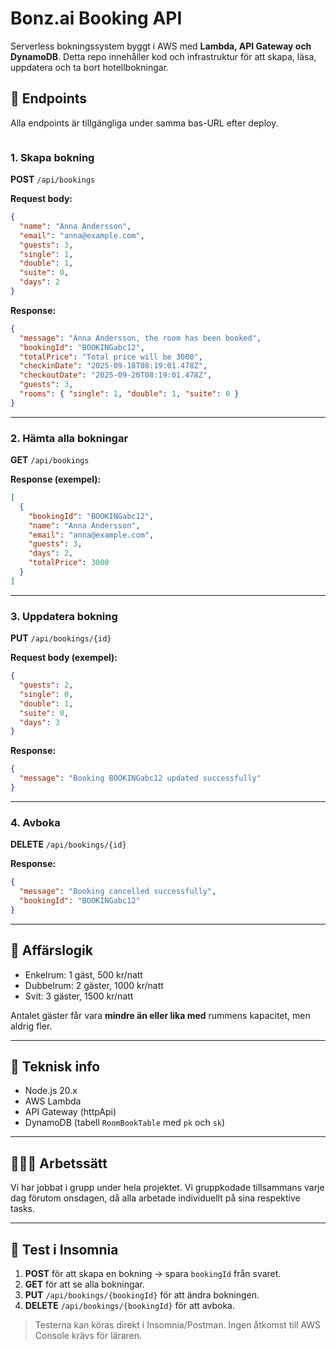 # Bonz.ai Booking API

Serverless bokningssystem byggt i AWS med **Lambda, API Gateway och DynamoDB**. Detta repo innehåller kod och infrastruktur för att skapa, läsa, uppdatera och ta bort hotellbokningar.

## 📍 Endpoints

Alla endpoints är tillgängliga under samma bas-URL efter deploy. 

```

```

### 1. Skapa bokning

**POST** `/api/bookings`

**Request body:**

```json
{
  "name": "Anna Andersson",
  "email": "anna@example.com",
  "guests": 3,
  "single": 1,
  "double": 1,
  "suite": 0,
  "days": 2
}
```

**Response:**

```json
{
  "message": "Anna Andersson, the room has been booked",
  "bookingId": "BOOKINGabc12",
  "totalPrice": "Total price will be 3000",
  "checkinDate": "2025-09-18T08:19:01.478Z",
  "checkoutDate": "2025-09-20T08:19:01.478Z",
  "guests": 3,
  "rooms": { "single": 1, "double": 1, "suite": 0 }
}
```

---

### 2. Hämta alla bokningar

**GET** `/api/bookings`

**Response (exempel):**

```json
[
  {
    "bookingId": "BOOKINGabc12",
    "name": "Anna Andersson",
    "email": "anna@example.com",
    "guests": 3,
    "days": 2,
    "totalPrice": 3000
  }
]
```

---

### 3. Uppdatera bokning

**PUT** `/api/bookings/{id}`

**Request body (exempel):**

```json
{
  "guests": 2,
  "single": 0,
  "double": 1,
  "suite": 0,
  "days": 3
}
```

**Response:**

```json
{
  "message": "Booking BOOKINGabc12 updated successfully"
}
```

---

### 4. Avboka

**DELETE** `/api/bookings/{id}`

**Response:**

```json
{
  "message": "Booking cancelled successfully",
  "bookingId": "BOOKINGabc12"
}
```

---

## 📖 Affärslogik

* Enkelrum: 1 gäst, 500 kr/natt
* Dubbelrum: 2 gäster, 1000 kr/natt
* Svit: 3 gäster, 1500 kr/natt

Antalet gäster får vara **mindre än eller lika med** rummens kapacitet, men aldrig fler.

---

## 🚀 Teknisk info

* Node.js 20.x
* AWS Lambda
* API Gateway (httpApi)
* DynamoDB (tabell `RoomBookTable` med `pk` och `sk`)

---

## 🧑‍🤝‍🧑 Arbetssätt

Vi har jobbat i grupp under hela projektet. Vi gruppkodade tillsammans varje dag förutom onsdagen, då alla arbetade individuellt på sina respektive tasks.

---

## 🧪 Test i Insomnia

1. **POST** för att skapa en bokning → spara `bookingId` från svaret.
2. **GET** för att se alla bokningar.
3. **PUT** `/api/bookings/{bookingId}` för att ändra bokningen.
4. **DELETE** `/api/bookings/{bookingId}` för att avboka.

> Testerna kan köras direkt i Insomnia/Postman. Ingen åtkomst till AWS Console krävs för läraren.
